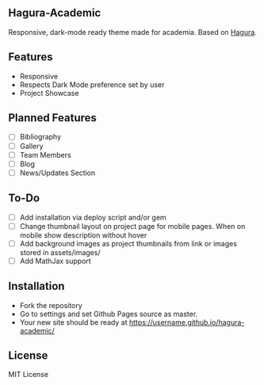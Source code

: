 ## Hagura-Academic

Responsive, dark-mode ready theme made for academia. Based on [Hagura](http://webjeda.com/hagura).

## Features
- Responsive
- Respects Dark Mode preference set by user
- Project Showcase

## Planned Features
- [ ] Bibliography
- [ ] Gallery
- [ ] Team Members
- [ ] Blog
- [ ] News/Updates Section

## To-Do
- [ ] Add installation via deploy script and/or gem
- [ ] Change thumbnail layout on project page for mobile pages. When on mobile show description without hover
- [ ] Add background images as project thumbnails from link or images stored in assets/images/
- [ ] Add MathJax support

## Installation
* Fork the repository
* Go to settings and set Github Pages source as master.
* Your new site should be ready at https://username.github.io/hagura-academic/

## License
MIT License
